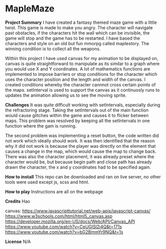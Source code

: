 # MapleMaze

**Project Summary**
I have created a fantasy themed maze game with a little twist. This game is made to make you angry. The character will navigate past obstacles, if the characters hit the wall which can be invisible, the game will stop and the game has to be restarted.
I have based the characters and style on an old but fun mmorpg called maplestory.
The winning condition is to collect all the weapons.

Within this project I have used canvas for my animation to be displayed on, canvas is quite straightforward to manipulate as its similar to a graph where you would use X and Y coordinates. 
A lot of mathematics functions are implemented to impose barriers or stop conditions for the character which uses the character position and the length and width of the canvas. I created conditions whereby the character cannnot cross certain points of the maps.
setInterval is used to support the canvas as it continuosly runs to updates the animation allowing us to see the moving sprite.

**Challenges**
It was quite difficult working with setIntervals, especially during the refractoring stage. Taking the setIntervals out of the main function would cause glitches within the game and causes it to flicker between maps. This problem was resolved by keeping all the setIntervals in one function where the gam is running.

The second problem was implementing a reset button, the code written did not work which ideally should work. It was then identified that the reason why it did not work is because the player was directly on the element that causes a change in the map, which would cause the map to change back. There was also the character placement, it was already preset where the character would be, but because begin path and close path has already drawn the character, the x and y coordinates had to be specified again.


**How to install**
This repo can be downloaded and ran on live server, no other tools were used except js, scss and html.

**How to play**
Instructions are all on the webpage 


**Credits**
Hao

canvas: 
https://www.javascripttutorial.net/web-apis/javascript-canvas/
https://www.w3schools.com/html/html5_canvas.asp
https://developer.mozilla.org/en-US/docs/Web/API/Canvas_API
https://www.youtube.com/watch?v=CeUGlSl2i4Q&t=171s
https://www.youtube.com/watch?v=bG2BmmYr9NQ&t=1s



**License**
N/A
